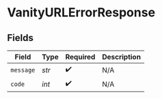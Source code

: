 # VanityURLErrorResponse


## Fields

| Field              | Type               | Required           | Description        |
| ------------------ | ------------------ | ------------------ | ------------------ |
| `message`          | *str*              | :heavy_check_mark: | N/A                |
| `code`             | *int*              | :heavy_check_mark: | N/A                |